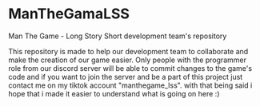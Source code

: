 # ManTheGamaLSS
Man The Game - Long Story Short development team's repository

This repository is made to help our development team to collaborate and make the creation of our game easier.
Only people with the programmer role from our discord server will be able to commit changes to the game's code and if you want to join the server and be a part of this project just contact me on my tiktok account "manthegame_lss".
with that being said i hope that i made it easier to understand what is going on here :)
